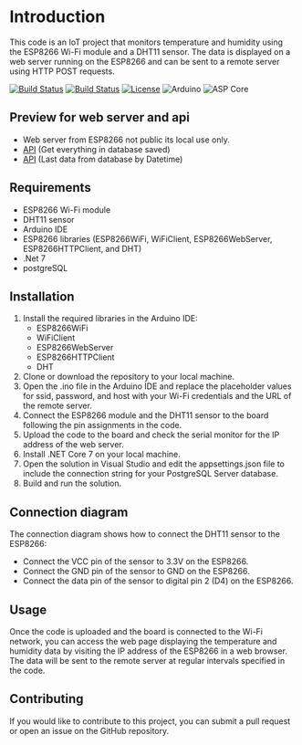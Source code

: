 # Introduction

This code is an IoT project that monitors temperature and humidity using the ESP8266 Wi-Fi module and a DHT11 sensor. The data is displayed on a web server running on the ESP8266 and can be sent to a remote server using HTTP POST requests.

  [![Build Status](https://img.shields.io/github/forks/YoussofKhawaja/IoT-Climate-Tracker.svg)](https://github.com/YoussofKhawaja/IoT-Climate-Tracker)
  [![Build Status](https://img.shields.io/github/stars/YoussofKhawaja/IoT-Climate-Tracker.svg)](https://github.com/YoussofKhawaja/IoT-Climate-Tracker)
  [![License](https://img.shields.io/github/license/YoussofKhawaja/IoT-Climate-Tracker.svg)](https://github.com/YoussofKhawaja/IoT-Climate-Tracker)
  ![Arduino](https://github.com/YoussofKhawaja/IoT-Climate-Tracker/actions/workflows/Arduino.yml/badge.svg)
  ![ASP Core](https://github.com/YoussofKhawaja/IoT-Climate-Tracker/actions/workflows/dotnet.yml/badge.svg)
  
## Preview for web server and api
- Web server from ESP8266 not public its local use only.
- [API](https://localweather-api.youssofkhawaja.com/api/DHTData) (Get everything in database saved)
- [API](https://localweather-api.youssofkhawaja.com/api/DHTData/last) (Last data from database by Datetime)

## Requirements

- ESP8266 Wi-Fi module
- DHT11 sensor
- Arduino IDE
- ESP8266 libraries (ESP8266WiFi, WiFiClient, ESP8266WebServer, ESP8266HTTPClient, and DHT)
- .Net 7
- postgreSQL

## Installation

1. Install the required libraries in the Arduino IDE:
    - ESP8266WiFi
    - WiFiClient
    - ESP8266WebServer
    - ESP8266HTTPClient
    - DHT
2. Clone or download the repository to your local machine.
3. Open the .ino file in the Arduino IDE and replace the placeholder values for ssid, password, and host with your Wi-Fi credentials and the URL of the remote server.
4. Connect the ESP8266 module and the DHT11 sensor to the board following the pin assignments in the code.
5. Upload the code to the board and check the serial monitor for the IP address of the web server.
6. Install .NET Core 7 on your local machine.
7. Open the solution in Visual Studio and edit the appsettings.json file to include the connection string for your PostgreSQL Server database.
8. Build and run the solution.

## Connection diagram
The connection diagram shows how to connect the DHT11 sensor to the ESP8266:
- Connect the VCC pin of the sensor to 3.3V on the ESP8266.
- Connect the GND pin of the sensor to GND on the ESP8266.
- Connect the data pin of the sensor to digital pin 2 (D4) on the ESP8266.

## Usage

Once the code is uploaded and the board is connected to the Wi-Fi network, you can access the web page displaying the temperature and humidity data by visiting the IP address of the ESP8266 in a web browser. The data will be sent to the remote server at regular intervals specified in the code.

## Contributing

If you would like to contribute to this project, you can submit a pull request or open an issue on the GitHub repository.

